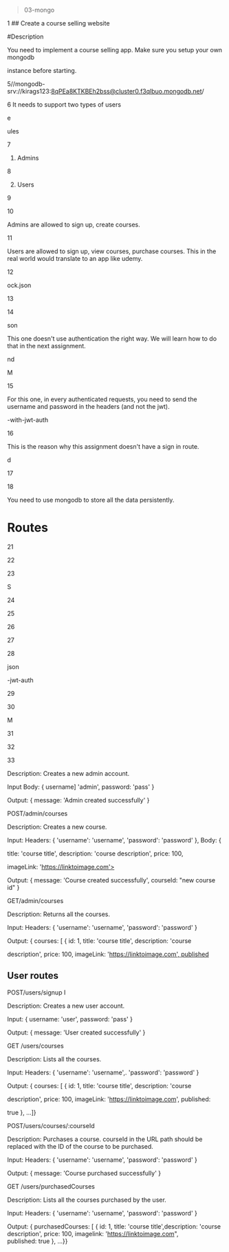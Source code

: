 > 03-mongo

1 ## Create a course selling website

#Description

You need to implement a course selling app. Make sure you setup your own mongodb

instance before starting.

5//mongodb-srv://kirags123:8qPEa8KTKBEh2bss@cluster0.f3qlbuo.mongodb.net/

6 It needs to support two types of users

e

ules

7

1. Admins

8

2. Users

9

10

Admins are allowed to sign up, create courses.

11

Users are allowed to sign up, view courses, purchase courses. This in the real world would translate to an app like udemy.

12

ock.json

13

14

son

This one doesn't use authentication the right way. We will learn how to do that in the next assignment.

nd

M

15

For this one, in every authenticated requests, you need to send the username and password in the headers (and not the jwt).

-with-jwt-auth

16

This is the reason why this assignment doesn't have a sign in route.

d

17

18

You need to use mongodb to store all the data persistently.



# Routes

21

22

23

S

24

25

26

27

28

json

-jwt-auth

29

30

M

31

32

33

Description: Creates a new admin account.

Input Body: { username] 'admin', password: 'pass' }

Output: { message: 'Admin created successfully' }

POST/admin/courses

Description: Creates a new course.

Input: Headers: { 'username': 'username', 'password': 'password' }, Body: {

title: 'course title', description: 'course description', price: 100,

imageLink: 'https://linktoimage.com'>

Output: { message: 'Course created successfully', courseId: "new course id" }

GET/admin/courses

Description: Returns all the courses.

Input: Headers: { 'username': 'username', 'password': 'password' }

Output: { courses: [ { id: 1, title: 'course title', description: 'course

description', price: 100, imageLink: 'https://linktoimage.com', published


## User routes

POST/users/signup I

Description: Creates a new user account.

Input: { username: 'user', password: 'pass' }

Output: { message: 'User created successfully' }

GET /users/courses

Description: Lists all the courses.

Input: Headers: { 'username': 'username',. 'password': 'password' }

Output: { courses: [ { id: 1, title: 'course title', description: 'course

description', price: 100, imageLink: 'https://linktoimage.com', published:

true }, ...]}

POST/users/courses/:courseId

Description: Purchases a course. courseId in the URL path should be replaced with the ID of the course to be purchased.

Input: Headers: { 'username': 'username', 'password': 'password' }

Output: { message: 'Course purchased successfully' }

GET /users/purchasedCourses

Description: Lists all the courses purchased by the user.

Input: Headers: { 'username': 'username', 'password': 'password' }

Output: { purchasedCourses: [ { id: 1, title: 'course title',description: 'course description', price: 100, imagelink: 'https://linktoimage.com", published: true }, ...}}



